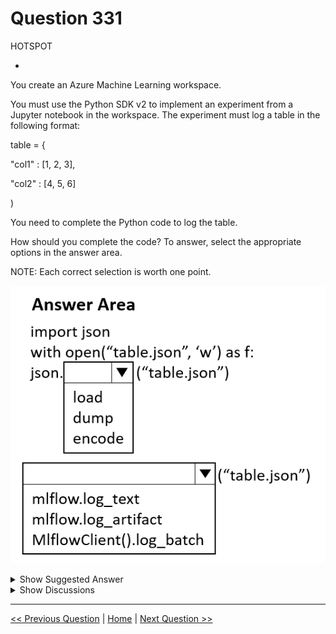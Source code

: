 # Question 331

HOTSPOT

-

You create an Azure Machine Learning workspace.

You must use the Python SDK v2 to implement an experiment from a Jupyter notebook in the workspace. The experiment must log a table in the following format:

table = {

"col1" : [1, 2, 3],

"col2" : [4, 5, 6]

)

You need to complete the Python code to log the table.

How should you complete the code? To answer, select the appropriate options in the answer area.

NOTE: Each correct selection is worth one point.

![Question Image](../images/q331_q_image508.png)

<details>
  <summary>Show Suggested Answer</summary>

<img src="../images/q331_ans_0_image509.png" alt="Answer Image"><br>

</details>

<details>
  <summary>Show Discussions</summary>

<blockquote><p><strong>BR_CS</strong> <code>(Sat 17 Feb 2024 12:12)</code> - <em>Upvotes: 7</em></p><p>The code makes no sense at all.</p></blockquote>
<blockquote><p><strong>sl_mslconsulting</strong> <code>(Wed 27 Nov 2024 04:24)</code> - <em>Upvotes: 4</em></p><p>You opened a file for write. It can&#x27;t be &quot;load&quot; function.
import json  
import mlflow  
  
data = {  
    &quot;col1&quot; : [1, 2, 3],  
    &quot;col2&quot; : [4, 5, 6]  
}  
  
filename = &#x27;data.json&#x27;  
  
with open(filename, &#x27;w&#x27;) as f:  
    json.dump(data, f)  
  
mlflow.log_artifact(filename)</p></blockquote>
<blockquote><p><strong>gracel11</strong> <code>(Fri 01 Nov 2024 17:41)</code> - <em>Upvotes: 1</em></p><p>The first one should be json.load()
json.load() : read JSON data from a file and convert it into a dictionary.
json.dump(): used for writing the Python object i.e. dict to JSON file.</p></blockquote>
<blockquote><p><strong>Ran2025</strong> <code>(Mon 22 Apr 2024 04:56)</code> - <em>Upvotes: 1</em></p><p>I think the first answer is &#x27;load&#x27;.

json.dump(object, file)</p></blockquote>

<blockquote><p><strong>Ran2025</strong> <code>(Mon 22 Apr 2024 05:04)</code> - <em>Upvotes: 1</em></p><p>the second is &#x27;log_artifact&#x27;

https://learn.microsoft.com/en-us/azure/machine-learning/how-to-log-view-metrics?view=azureml-api-2&amp;tabs=interactive</p></blockquote>

</details>

---

[<< Previous Question](question_330.md) | [Home](/index.md) | [Next Question >>](question_332.md)
